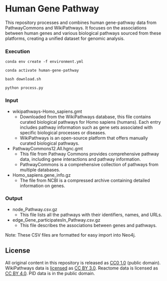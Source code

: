 # Human Gene Pathway

This repository processes and combines human gene-pathway data from PathwayCommons and WikiPathways. It focuses on the associations between human genes and various biological pathways sourced from these platforms, creating a unified dataset for genomic analysis.

### Execution

```
conda env create -f environment.yml 

conda activate human-gene-pathway

bash download.sh

python process.py
```

### Input

- wikipathways-Homo_sapiens.gmt
  - Downloaded from the WikiPathways database, this file contains curated biological pathways for Homo sapiens (humans). Each entry includes pathway information such as gene sets associated with specific biological processes or diseases.
  - WikiPathways is an open-source platform that offers manually curated biological pathways. 
- PathwayCommons12.All.hgnc.gmt
  - This file from Pathway Commons provides comprehensive pathway data, including gene interactions and pathway information.
  - PathwayCommons is a comprehensive collection of pathways from multiple databases. 
- Homo_sapiens.gene_info.gz
  - The file from NCBI is a compressed archive containing detailed information on genes.

### Output
- node_Pathway.csv.gz
  - This file lists all the pathways with their identifiers, names, and URLs.
- edge_Gene_participatesIn_Pathway.csv.gz
  - This file describes the associations between genes and pathways.

Note: These CSV files are formatted for easy import into Neo4j.

## License

All original content in this repository is released as [CC0 1.0](https://creativecommons.org/publicdomain/zero/1.0/) (public domain). WikiPathways data is [licensed](http://www.wikipathways.org/index.php/WikiPathways:License_Terms) as [CC BY 3.0](http://creativecommons.org/licenses/by/3.0/). Reactome data is licensed as [CC BY 4.0](http://creativecommons.org/licenses/by/4.0/). PID data is in the public domain.
